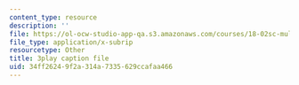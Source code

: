 ```yaml
---
content_type: resource
description: ''
file: https://ol-ocw-studio-app-qa.s3.amazonaws.com/courses/18-02sc-multivariable-calculus-fall-2010/34ff26249f2a314a7335629ccafaa466_U91touR6_UY.srt
file_type: application/x-subrip
resourcetype: Other
title: 3play caption file
uid: 34ff2624-9f2a-314a-7335-629ccafaa466
---
```

